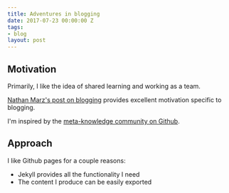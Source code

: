 ```yaml
---
title: Adventures in blogging
date: 2017-07-23 00:00:00 Z
tags:
- blog
layout: post
---
```



## Motivation

Primarily, I like the idea of shared learning and working as a team.

[Nathan Marz's post on blogging](http://nathanmarz.com/blog/you-should-blog-even-if-you-have-no-readers.html) provides excellent motivation specific to blogging.

I'm inspired by the [meta-knowledge community on Github](https://github.com/RichardLitt/meta-knowledge).

## Approach

I like Github pages for a couple reasons:

* Jekyll provides all the functionality I need
* The content I produce can be easily exported

